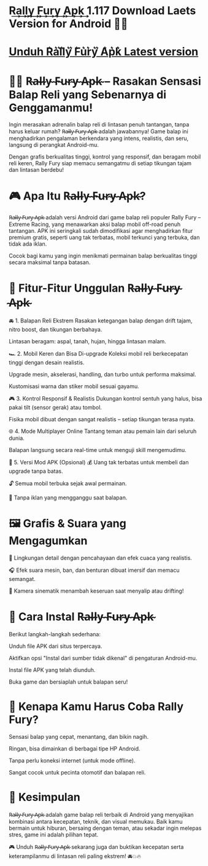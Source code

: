# R͢a͢l͢l͢y͢ ͢F͢u͢r͢y͢ ͢A͢p͢k͢ 1.117 Download Laets Version for Android 📲📲 

# [Unduh R͛a͛l͛l͛y͛ ͛F͛u͛r͛y͛ ͛A͛p͛k͛ Latest version](https://modhello.net/)

# 🚗💨 R̴a̴l̴l̴y̴ ̴F̴u̴r̴y̴ ̴A̴p̴k̴ – Rasakan Sensasi Balap Reli yang Sebenarnya di Genggamanmu!
Ingin merasakan adrenalin balap reli di lintasan penuh tantangan, tanpa harus keluar rumah? R̴a̴l̴l̴y̴ ̴F̴u̴r̴y̴ ̴A̴p̴k̴ adalah jawabannya! Game balap ini menghadirkan pengalaman berkendara yang intens, realistis, dan seru, langsung di perangkat Android-mu.

Dengan grafis berkualitas tinggi, kontrol yang responsif, dan beragam mobil reli keren, Rally Fury siap memacu semangatmu di setiap tikungan tajam dan lintasan berdebu!

# 🎮 Apa Itu R̴a̴l̴l̴y̴ ̴F̴u̴r̴y̴ ̴A̴p̴k̴?
R̴a̴l̴l̴y̴ ̴F̴u̴r̴y̴ ̴A̴p̴k̴ adalah versi Android dari game balap reli populer Rally Fury – Extreme Racing, yang menawarkan aksi balap mobil off-road penuh tantangan. APK ini seringkali sudah dimodifikasi agar menghadirkan fitur premium gratis, seperti uang tak terbatas, mobil terkunci yang terbuka, dan tidak ada iklan.

Cocok bagi kamu yang ingin menikmati permainan balap berkualitas tinggi secara maksimal tanpa batasan.

# 🌟 Fitur-Fitur Unggulan R̴a̴l̴l̴y̴ ̴F̴u̴r̴y̴ ̴A̴p̴k̴
🚘 1. Balapan Reli Ekstrem
Rasakan ketegangan balap dengan drift tajam, nitro boost, dan tikungan berbahaya.

Lintasan beragam: aspal, tanah, hujan, hingga lintasan malam.

🏎️ 2. Mobil Keren dan Bisa Di-upgrade
Koleksi mobil reli berkecepatan tinggi dengan desain realistis.

Upgrade mesin, akselerasi, handling, dan turbo untuk performa maksimal.

Kustomisasi warna dan stiker mobil sesuai gayamu.

🎮 3. Kontrol Responsif & Realistis
Dukungan kontrol sentuh yang halus, bisa pakai tilt (sensor gerak) atau tombol.

Fisika mobil dibuat dengan sangat realistis – setiap tikungan terasa nyata.

🌐 4. Mode Multiplayer Online
Tantang teman atau pemain lain dari seluruh dunia.

Balapan langsung secara real-time untuk menguji skill mengemudimu.

💸 5. Versi Mod APK (Opsional)
💰 Uang tak terbatas untuk membeli dan upgrade tanpa batas.

🔓 Semua mobil terbuka sejak awal permainan.

🚫 Tanpa iklan yang mengganggu saat balapan.

# 🖼️ Grafis & Suara yang Mengagumkan
🌄 Lingkungan detail dengan pencahayaan dan efek cuaca yang realistis.

🎧 Efek suara mesin, ban, dan benturan dibuat imersif dan memacu semangat.

🎥 Kamera sinematik menambah keseruan saat menyalip atau drifting!

# 📲 Cara Instal R̴a̴l̴l̴y̴ ̴F̴u̴r̴y̴ ̴A̴p̴k̴
Berikut langkah-langkah sederhana:

Unduh file APK dari situs terpercaya.

Aktifkan opsi "Instal dari sumber tidak dikenal" di pengaturan Android-mu.

Instal file APK yang telah diunduh.

Buka game dan bersiaplah untuk balapan seru!

# 🏁 Kenapa Kamu Harus Coba Rally Fury?
Sensasi balap yang cepat, menantang, dan bikin nagih.

Ringan, bisa dimainkan di berbagai tipe HP Android.

Tanpa perlu koneksi internet (untuk mode offline).

Sangat cocok untuk pecinta otomotif dan balapan reli.

# 📝 Kesimpulan
R̴a̴l̴l̴y̴ ̴F̴u̴r̴y̴ ̴A̴p̴k̴ adalah game balap reli terbaik di Android yang menyajikan kombinasi antara kecepatan, teknik, dan visual memukau. Baik kamu bermain untuk hiburan, bersaing dengan teman, atau sekadar ingin melepas stres, game ini adalah pilihan tepat.

🎮 Unduh R̴a̴l̴l̴y̴ ̴F̴u̴r̴y̴ ̴A̴p̴k̴ sekarang juga dan buktikan kecepatan serta keterampilanmu di lintasan reli paling ekstrem! 🚘💥🔥

